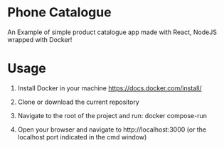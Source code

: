 # Phone Catalogue
 
An Example of simple product catalogue app made with React, NodeJS wrapped with Docker!


# Usage

1. Install Docker in your machine https://docs.docker.com/install/

2. Clone or download the current repository

3. Navigate to the root of the project and run: docker compose-run

4. Open your browser and navigate to http://localhost:3000 (or the localhost port indicated in the cmd window)
